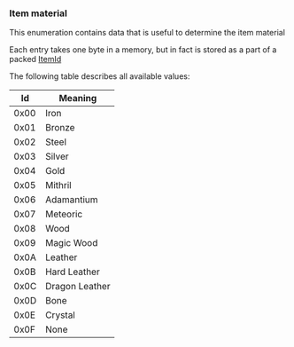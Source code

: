 ### Item material

This enumeration contains data that is useful to determine the item material

Each entry takes one byte in a memory, but in fact is stored as a part of a packed [ItemId](../../ALMFormat/ItemIdMeaning.md)

The following table describes all available values:

Id | Meaning
----|---------
0x00 | Iron
0x01 | Bronze
0x02 | Steel
0x03 | Silver
0x04 | Gold
0x05 | Mithril
0x06 | Adamantium
0x07 | Meteoric
0x08 | Wood
0x09 | Magic Wood
0x0A | Leather
0x0B | Hard Leather
0x0C | Dragon Leather
0x0D | Bone
0x0E | Crystal
0x0F | None
